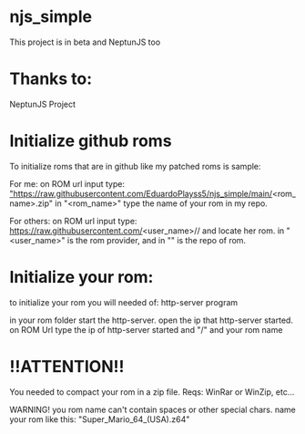 # njs_simple
This project is in beta and NeptunJS too

# Thanks to:
NeptunJS Project

# Initialize github roms
To initialize roms that are in github like my patched roms is sample:

For me:
on ROM url input type:
<a href="about:blank">"https://raw.githubusercontent.com/EduardoPlayss5/njs_simple/main/<rom_name>.zip"</a>
in "<rom_name>" type the name of your rom in my repo.

For others:
on ROM url input type:
<a href="about:blank">https://raw.githubusercontent.com/<user_name>/<repository>/</a>
and locate her rom.
in "<user_name>" is the rom provider, and in "<repository>" is the repo of rom.

# Initialize your rom:
to initialize your rom you will needed of:
http-server program

in your rom folder start the http-server.
open the ip that http-server started.
on ROM Url type the ip of http-server started and "/" and your rom name

<h1>!!ATTENTION!!</h1>
You needed to compact your rom in a zip file.
Reqs:
WinRar or WinZip, etc...

WARNING! you rom name can't contain spaces or other special chars. name your rom like this:
"Super_Mario_64_(USA).z64"
